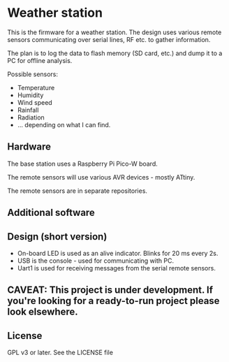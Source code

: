 # Weather station

This is the firmware for a weather station. The design uses various remote sensors communicating
over serial lines, RF etc. to gather information.

The plan is to log the data to flash memory (SD card, etc.) and dump it to a PC for offline
analysis.

Possible sensors:

* Temperature
* Humidity
* Wind speed
* Rainfall
* Radiation
* ... depending on what I can find.

## Hardware

The base station uses a Raspberry Pi Pico-W board.

The remote sensors will use various AVR devices - mostly ATtiny.

The remote sensors are in separate repositories.

## Additional software

## Design (short version)

* On-board LED is used as an alive indicator. Blinks for 20 ms every 2s.
* USB is the console - used for communicating with PC.
* Uart1 is used for receiving messages from the serial remote sensors.

## CAVEAT: This project is under development. If you're looking for a ready-to-run project please look elsewhere.

## License

GPL v3 or later.  See the LICENSE file
